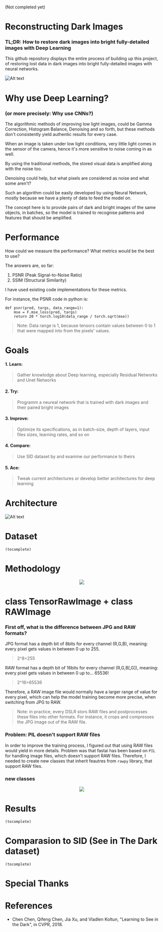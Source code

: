 (Not completed yet)

# Reconstructing Dark Images
### TL;DR: How to restore dark images into bright fully-detailed images with Deep Learning
This github repository displays the entire process of building up this project, of restoring lost data in dark images into bright fully-detailed images with neural networks.

![Alt text](./GIFs/100epochs.gif)

# Why use Deep Learning? 
### (or more precisely: Why use CNNs?)
The algorithmic methods of improving low light images, could be Gamma Correction, Histogram Balance, Denoising and so forth, but these methods don't consistently yield authentic results for every case.

When an image is taken under low light conditions, very little light comes in the sensor of the camera, hence it's more sensitive to noise coming in as well. 

By using the traditional methods, the stored visual data is amplified along with the noise too. 

Denoising could help, but what pixels are considered as noise and what some aren't?

Such an algorithm could be easily developed by using Neural Network, mostly because we have a plenty of data to feed the model on. 

The concept here is to provide pairs of dark and bright images of the same objects, in batches, so the model is trained to recognise patterns and features that should be amplified.

# Performance
How could we measure the performance?
What metrics would be the best to use?

The answers are, so far:
1. PSNR (Peak Signal-to-Noise Ratio)
2. SSIM (Structural Similarity)

I have used existing code implementations for these metrics.

For instance, the PSNR code in python is:
```
def psnr(pred, targs, data_range=1):
    mse = F.mse_loss(pred, targs)
    return 20 * torch.log10(data_range / torch.sqrt(mse))
```

> Note: Data range is 1, because tensors contain values between 0 to 1 that were mapped into from the pixels' values.



# Goals
#### 1. Learn: 
> Gather knowlodge about Deep learning, especially Residual Networks and Unet Networks

#### 2. Try: 
> Programm a neureal network that is trained with dark images and their paired bright images

#### 3. Improve: 
> Optimize its specifications, as in batch-size, depth of layers, input files sizes, learning rates, and so on

#### 4. Compare: 
> Use SID dataset by <insert credits here> and examine our performance to theirs
    
#### 5. Ace:
> Tweak current architectures or develop better architectures for deep learning
    
# Architecture
![Alt text](./SVGs/Architecture2__.svg)

# Dataset
    (tocomplete)
    
# Methodology
<p align="center">
  <img src="./SVGs/Methodology.svg">
</p>
    
# class TensorRawImage + class RAWImage
### First off, what is the difference between JPG and RAW formats?
JPG format has a depth bit of 8bits for every channel (R,G,B), meaning: every pixel gets values in between 0 up to 255.
> 2^8=255
  
RAW format has a depth bit of 16bits for every channel (R,G,B[,G]), meaning: every pixel gets values in between 0 up to... 65536!
> 2^16=65536

Therefore, a RAW image file would normally have a larger range of value for every pixel, which can help the model training become more precise, when switching from JPG to RAW.
> Note: in practice, every DSLR stors RAW files and postprocesses these files into other formats. For instance, it crops and compresses the JPG image out of the RAW file.

### Problem: PIL doesn't support RAW files
  
In order to improve the training process, I figured out that using RAW files would yield in more details. Problem was that fastai has been based on `PIL` for handling image files, which doesn't support RAW files. Therefore, I needed to create new classes that inherit feautres from `rawpy` library, that support RAW files.
  
### new classes
<p align="center">
  <img src="./SVGs/TensorRawImage__.svg">
</p>

# Results
    (tocomplete)

# Comparasion to SID (See in The Dark dataset)
    
    (tocomplete)
    
# Special Thanks
    
# References
- Chen Chen, Qifeng Chen, Jia Xu, and Vladlen Koltun, "Learning to See in the Dark", in CVPR, 2018.
